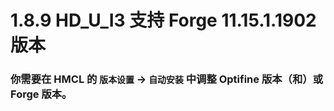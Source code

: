 # 1.8.9 HD_U_I3 支持 Forge 11.15.1.1902 版本

### 你需要在 HMCL 的 `版本设置` -> `自动安装` 中调整 Optifine 版本（和）或 Forge 版本。
